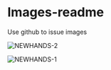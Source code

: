 # Images-readme
Use github to issue images

![NEWHANDS-2](https://user-images.githubusercontent.com/47231797/94351496-eca8ea80-000d-11eb-9233-743d6fcd7d8a.png)

![NEWHANDS-1](https://user-images.githubusercontent.com/47231797/94351508-1cf08900-000e-11eb-812c-c6a885ab148a.png)
